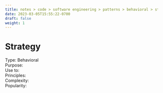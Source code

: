 ```yaml
---
title: notes > code > software engineering > patterns > behavioral > strategy
date: 2023-03-05T15:55:22-0700
draft: false
weight: 1
---
```

# Strategy
Type: Behavioral  
Purpose:  
Use to:  
Principles:  
Complexity:  
Popularity:  
